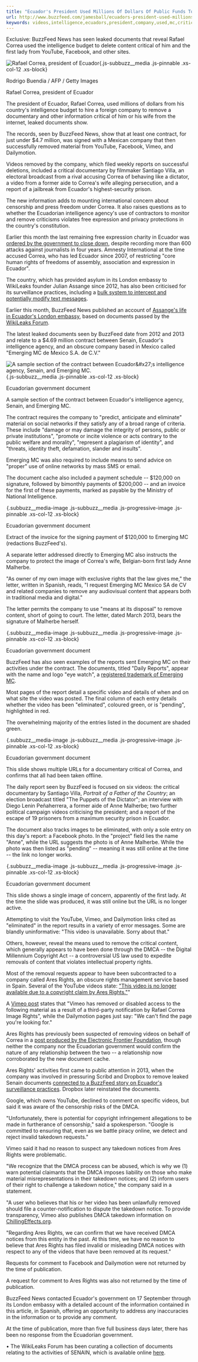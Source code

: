 ```yaml
---
title: "Ecuador's President Used Millions Of Dollars Of Public Funds To Censor Critical Online Videos"
url: http://www.buzzfeed.com/jamesball/ecuadors-president-used-millions-of-dollars-of-public-funds?utm_term=.hiNO85lQX
keywords: videos,intelligence,ecuadors,president,company,used,mc,critical,dollars,document,seen,correa,ecuador,emerging,online,funds,public,report,documents,millions
---
```

Exclusive: BuzzFeed News has seen leaked documents that reveal Rafael Correa used the intelligence budget to delete content critical of him and the first lady from YouTube, Facebook, and other sites.

![Rafael Correa, president of Ecuador](https://img.buzzfeed.com/buzzfeed-static/static/2015-09/23/8/enhanced/webdr06/enhanced-buzz-wide-13114-1443011690-4.jpg?downsize=700%3A%2A&output-quality=auto&output-format=auto&output-quality=auto&output-format=auto&downsize=360:*){.js-subbuzz__media .js-pinnable .xs-col-12 .xs-block}

Rodrigo Buendia / AFP / Getty Images

Rafael Correa, president of Ecuador

The president of Ecuador, Rafael Correa, used millions of dollars from his country\'s intelligence budget to hire a foreign company to remove a documentary and other information critical of him or his wife from the internet, leaked documents show.

The records, seen by BuzzFeed News, show that at least one contract, for just under \$4.7 million, was signed with a Mexican company that then successfully removed material from YouTube, Facebook, Vimeo, and Dailymotion.

Videos removed by the company, which filed weekly reports on successful deletions, included a critical documentary by filmmaker Santiago Villa, an electoral broadcast from a rival accusing Correa of behaving like a dictator, a video from a former aide to Correa\'s wife alleging persecution, and a report of a jailbreak from Ecuador\'s highest-security prison.

The new information adds to mounting international concern about censorship and press freedom under Correa. It also raises questions as to whether the Ecuadorian intelligence agency\'s use of contractors to monitor and remove criticisms violates free expression and privacy protections in the country\'s constitution.

Earlier this month the last remaining free expression charity in Ecuador was [ordered by the government to close down](http://www.theguardian.com/global-development-professionals-network/2015/sep/09/ngo-alert-ecuadorian-government-orders-press-freedom-group-to-disband), despite recording more than 600 attacks against journalists in four years. Amnesty International at the time accused Correa, who has led Ecuador since 2007, of restricting \"core human rights of freedoms of assembly, association and expression in Ecuador\".

The country, which has provided asylum in its London embassy to WikiLeaks founder Julian Assange since 2012, has also been criticised for its surveillance practices, including a [bulk system to intercept and potentially modify text messages](http://www.buzzfeed.com/rosiegray/exclusive-documents-illuminate-ecuadors-spying-practices#.xq1qeyLRd).

Earlier this month, BuzzFeed News published an account of [Assange\'s life in Ecuador\'s London embassy](http://www.buzzfeed.com/jamesball/mr-white-and-mr-blue), based on documents passed by the [WikiLeaks Forum](http://www.wikileaks-forum.com/).

The latest leaked documents seen by BuzzFeed date from 2012 and 2013 and relate to a \$4.69 million contract between Senain, Ecuador\'s intelligence agency, and an obscure company based in Mexico called \"Emerging MC de Mexico S.A. de C.V.\"

![A sample section of the contract between Ecuador&\#x27;s intelligence agency, Senain, and Emerging MC.](https://img.buzzfeed.com/buzzfeed-static/static/2015-09/23/8/enhanced/webdr13/enhanced-17029-1443011849-1.png?downsize=700%3A%2A&output-quality=auto&output-format=auto&output-quality=auto&output-format=auto&downsize=360:*){.js-subbuzz__media .js-pinnable .xs-col-12 .xs-block}

Ecuadorian government document

A sample section of the contract between Ecuador\'s intelligence agency, Senain, and Emerging MC.

The contract requires the company to \"predict, anticipate and eliminate\" material on social networks if they satisfy any of a broad range of criteria. These include \"damage or may damage the integrity of persons, public or private institutions\", \"promote or incite violence or acts contrary to the public welfare and morality\", \"represent a plagiarism of identity\", and \"threats, identity theft, defamation, slander and insults\".

Emerging MC was also required to include means to send advice on \"proper\" use of online networks by mass SMS or email.

The document cache also included a payment schedule -- \$120,000 on signature, followed by bimonthly payments of \$200,000 -- and an invoice for the first of these payments, marked as payable by the Ministry of National Intelligence.

![Extract of the invoice for the signing payment of \$120,000 to Emerging MC (redactions BuzzFeed&\#x27;s).](data:image/gif;base64,R0lGODlhAQABAIAAAAAAAP///yH5BAEAAAAALAAAAAABAAEAAAIBRAA7){.subbuzz__media-image .js-subbuzz__media .js-progressive-image .js-pinnable .xs-col-12 .xs-block}

Ecuadorian government document

Extract of the invoice for the signing payment of \$120,000 to Emerging MC (redactions BuzzFeed\'s).

A separate letter addressed directly to Emerging MC also instructs the company to protect the image of Correa\'s wife, Belgian-born first lady Anne Malherbe.

\"As owner of my own image with exclusive rights that the law gives me,\" the letter, written in Spanish, reads, \"I request Emerging MC Mexico SA de CV and related companies to remove any audiovisual content that appears both in traditional media and digital.\"

The letter permits the company to use \"means at its disposal\" to remove content, short of going to court. The letter, dated March 2013, bears the signature of Malherbe herself.

![](data:image/gif;base64,R0lGODlhAQABAIAAAAAAAP///yH5BAEAAAAALAAAAAABAAEAAAIBRAA7){.subbuzz__media-image .js-subbuzz__media .js-progressive-image .js-pinnable .xs-col-12 .xs-block}

Ecuadorian government document

BuzzFeed has also seen examples of the reports sent Emerging MC on their activities under the contract. The documents, titled \"Daily Reports\", appear with the name and logo \"eye watch\", a [registered trademark of Emerging MC](https://en.trademarks.directory/view/MX501985011119979/).

Most pages of the report detail a specific video and details of when and on what site the video was posted. The final column of each entry details whether the video has been \"eliminated\", coloured green, or is \"pending\", highlighted in red.

The overwhelming majority of the entries listed in the document are shaded green.

![This slide shows multiple URLs for a documentary critical of Correa, and confirms that all had been taken offline.](data:image/gif;base64,R0lGODlhAQABAIAAAAAAAP///yH5BAEAAAAALAAAAAABAAEAAAIBRAA7){.subbuzz__media-image .js-subbuzz__media .js-progressive-image .js-pinnable .xs-col-12 .xs-block}

Ecuadorian government document

This slide shows multiple URLs for a documentary critical of Correa, and confirms that all had been taken offline.

The daily report seen by BuzzFeed is focused on six videos: the critical documentary by Santiago Villa, *Portrait of a Father of the Country*; an election broadcast titled \"The Puppets of the Dictator\"; an interview with Diego Lenin Peñaherrera, a former aide of Anne Malherbe; two further political campaign videos criticising the president; and a report of the escape of 19 prisoners from a maximum security prison in Ecuador.

The document also tracks images to be eliminated, with only a sole entry on this day\'s report: a Facebook photo. In the \"project\" field lies the name \"Anne\", while the URL suggests the photo is of Anne Malherbe. While the photo was then listed as \"pending\" -- meaning it was still online at the time -- the link no longer works.

![This slide shows a single image of concern, apparently of the first lady. At the time the slide was produced, it was still online but the URL is no longer active.](data:image/gif;base64,R0lGODlhAQABAIAAAAAAAP///yH5BAEAAAAALAAAAAABAAEAAAIBRAA7){.subbuzz__media-image .js-subbuzz__media .js-progressive-image .js-pinnable .xs-col-12 .xs-block}

Ecuadorian government document

This slide shows a single image of concern, apparently of the first lady. At the time the slide was produced, it was still online but the URL is no longer active.

Attempting to visit the YouTube, Vimeo, and Dailymotion links cited as \"eliminated\" in the report results in a variety of error messages. Some are blandly uninformative: \"This video is unavailable. Sorry about that.\"

Others, however, reveal the means used to remove the critical content, which generally appears to have been done through the DMCA -- the Digital Millennium Copyright Act -- a controversial US law used to expedite removals of content that violates intellectual property rights.

Most of the removal requests appear to have been subcontracted to a company called Ares Rights, an obscure rights management service based in Spain. Several of the YouTube videos state: [\"This video is no longer available due to a copyright claim by Ares Rights.\"](https://www.youtube.com/watch?v=bzlaNPIw0Fk)\"

A [Vimeo post](https://vimeo.com/59747189) states that \"Vimeo has removed or disabled access to the following material as a result of a third-party notification by Rafael Correa Image Rights\", while the Dailymotion pages just say: \"We can\'t find the page you\'re looking for.\"

Ares Rights has previously been suspected of removing videos on behalf of Correa in a [post produced by the Electronic Frontier Foundation](https://www.eff.org/deeplinks/2014/05/state-censorship-copyright-spanish-firm-abuses-DMCA), though neither the company nor the Ecuadorian government would confirm the nature of any relationship between the two -- a relationship now corroborated by the new document cache.

Ares Rights\' activities first came to public attention in 2013, when the company was involved in pressuring Scribd and Dropbox to remove leaked Senain documents [connected to a BuzzFeed story on Ecuador\'s surveillance practices](http://www.buzzfeed.com/rosiegray/under-pressure-scribd-yanks-ecuadorian-spy-documents#.pce0alyde). Dropbox later reinstated the documents.

Google, which owns YouTube, declined to comment on specific videos, but said it was aware of the censorship risks of the DMCA.

\"Unfortunately, there is potential for copyright infringement allegations to be made in furtherance of censorship,\" said a spokesperson. \"Google is committed to ensuring that, even as we battle piracy online, we detect and reject invalid takedown requests.\"

Vimeo said it had no reason to suspect any takedown notices from Ares Rights were problematic.

\"We recognize that the DMCA process can be abused, which is why we (1) warn potential claimants that the DMCA imposes liability on those who make material misrepresentations in their takedown notices; and (2) inform users of their right to challenge a takedown notice,\" the company said in a statement.

\"A user who believes that his or her video has been unlawfully removed should file a counter-notification to dispute the takedown notice. To provide transparency, Vimeo also publishes DMCA takedown information on [ChillingEffects.org](http://www.ChillingEffects.org).

\"Regarding Ares Rights, we can confirm that we have received DMCA notices from this entity in the past. At this time, we have no reason to believe that Ares Rights has filed invalid or misleading DMCA notices with respect to any of the videos that have been removed at its request.\"

Requests for comment to Facebook and Dailymotion were not returned by the time of publication.

A request for comment to Ares Rights was also not returned by the time of publication.

BuzzFeed News contacted Ecuador\'s government on 17 September through its London embassy with a detailed account of the information contained in this article, in Spanish, offering an opportunity to address any inaccuracies in the information or to provide any comment.

At the time of publication, more than five full business days later, there has been no response from the Ecuadorian government.

• The WikiLeaks Forum has been curating a collection of documents relating to the activities of SENAIN, which is available online [here](http://www.wikileaks-forum.com/ecuador/467/).
